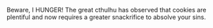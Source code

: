 Beware, I HUNGER! The great cthulhu has observed that cookies are plentiful and now requires a greater snackrifice to absolve your sins.